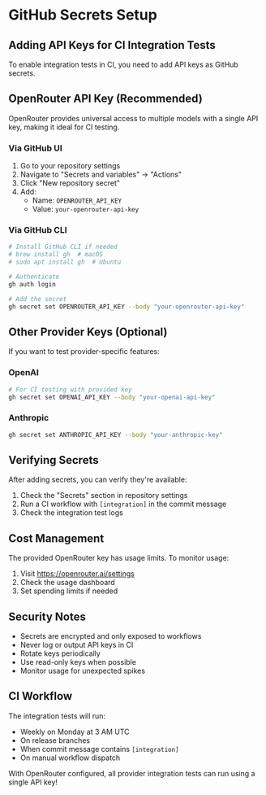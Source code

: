# GitHub Secrets Setup

## Adding API Keys for CI Integration Tests

To enable integration tests in CI, you need to add API keys as GitHub secrets.

## OpenRouter API Key (Recommended)

OpenRouter provides universal access to multiple models with a single API key, making it ideal for CI testing.

### Via GitHub UI

1. Go to your repository settings
2. Navigate to "Secrets and variables" → "Actions"
3. Click "New repository secret"
4. Add:
   - Name: `OPENROUTER_API_KEY`
   - Value: `your-openrouter-api-key`

### Via GitHub CLI

```bash
# Install GitHub CLI if needed
# brew install gh  # macOS
# sudo apt install gh  # Ubuntu

# Authenticate
gh auth login

# Add the secret
gh secret set OPENROUTER_API_KEY --body "your-openrouter-api-key"
```

## Other Provider Keys (Optional)

If you want to test provider-specific features:

### OpenAI
```bash
# For CI testing with provided key
gh secret set OPENAI_API_KEY --body "your-openai-api-key"
```

### Anthropic
```bash
gh secret set ANTHROPIC_API_KEY --body "your-anthropic-key"
```

## Verifying Secrets

After adding secrets, you can verify they're available:

1. Check the "Secrets" section in repository settings
2. Run a CI workflow with `[integration]` in the commit message
3. Check the integration test logs

## Cost Management

The provided OpenRouter key has usage limits. To monitor usage:
1. Visit https://openrouter.ai/settings
2. Check the usage dashboard
3. Set spending limits if needed

## Security Notes

- Secrets are encrypted and only exposed to workflows
- Never log or output API keys in CI
- Rotate keys periodically
- Use read-only keys when possible
- Monitor usage for unexpected spikes

## CI Workflow

The integration tests will run:
- Weekly on Monday at 3 AM UTC
- On release branches
- When commit message contains `[integration]`
- On manual workflow dispatch

With OpenRouter configured, all provider integration tests can run using a single API key!
